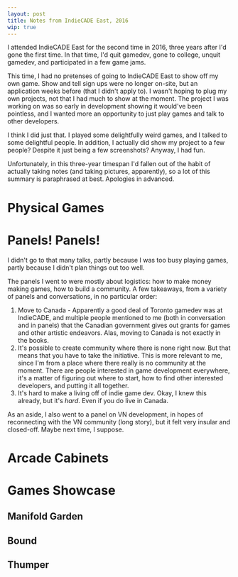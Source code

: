 ```yaml
---
layout: post
title: Notes from IndieCADE East, 2016
wip: true
---
```


I attended IndieCADE East for the second time in 2016, three years after I'd gone the first time. In that time, I'd quit gamedev, gone to college, unquit gamedev, and participated in a few game jams. 

This time, I had no pretenses of going to IndieCADE East to show off my own game. Show and tell sign ups were no longer on-site, but an application weeks before (that I didn't apply to). I wasn't hoping to plug my own projects, not that I had much to show at the moment. The project I was working on was so early in development showing it would've been pointless, and I wanted more an opportunity to just play games and talk to other developers.

I think I did just that. I played some delightfully weird games, and I talked to some delightful people. In addition, I actually did show my project to a few people? Despite it just being a few screenshots? Anyway, I had fun.

Unfortunately, in this three-year timespan I'd fallen out of the habit of actually taking notes (and taking pictures, apparently), so a lot of this summary is paraphrased at best. Apologies in advanced.

# Physical Games



# Panels! Panels!

I didn't go to that many talks, partly because I was too busy playing games, partly because I didn't plan things out too well.

The panels I went to were mostly about logistics: how to make money making games, how to build a community. A few takeaways, from a variety of panels and conversations, in no particular order:

1. Move to Canada - Apparently a good deal of Toronto gamedev was at IndieCADE, and multiple people mentioned to me (both in conversation and in panels) that the Canadian government gives out grants for games and other artistic endeavors. Alas, moving to Canada is not exactly in the books.
2. It's possible to create community where there is none right now. But that means that you have to take the initiative. This is more relevant to me, since I'm from a place where there really is no community at the moment. There are people interested in game development everywhere, it's a matter of figuring out where to start, how to find other interested developers, and putting it all together.
3. It's hard to make a living off of indie game dev. Okay, I knew this already, but it's _hard_. Even if you do live in Canada.

As an aside, I also went to a panel on VN development, in hopes of reconnecting with the VN community (long story), but it felt very insular and closed-off. Maybe next time, I suppose.

# Arcade Cabinets

# Games Showcase

## Manifold Garden

## Bound

## Thumper

